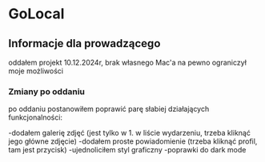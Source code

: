 # GoLocal

## Informacje dla prowadzącego

oddałem projekt 10.12.2024r, brak własnego Mac'a na pewno ograniczył moje możliwości

### Zmiany po oddaniu

po oddaniu postanowiłem poprawić parę słabiej działających funkcjonalności:

-dodałem galerię zdjęć (jest tylko w 1. w liście wydarzeniu, trzeba kliknąć jego główne zdjęcie)
-dodałem proste powiadomienie (trzeba kliknąć profil, tam jest przycisk)
-ujednoliciłem styl graficzny
-poprawki do dark mode
